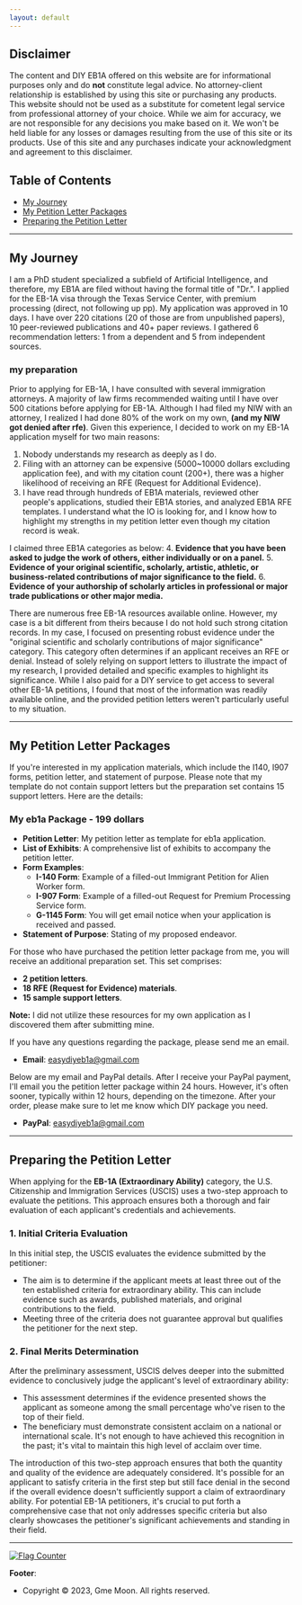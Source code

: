 ```yaml
---
layout: default
---
```


## Disclaimer

The content and DIY EB1A offered on this website are for informational purposes only and do **not** constitute legal advice. No attorney-client relationship is established by using this site or purchasing any products. This website should not be used as a substitute for cometent legal service from professional attorney of your choice. While we aim for accuracy, we are not responsible for any decisions you make based on it. We won't be held liable for any losses or damages resulting from the use of this site or its products. Use of this site and any purchases indicate your acknowledgment and agreement to this disclaimer.


## Table of Contents

- [My Journey](#my-journey)
- [My Petition Letter Packages](#my-petition-letter-packages)
- [Preparing the Petition Letter](#preparing-the-petition-letter)

---

## My Journey

I am a PhD student specialized a subfield of Artificial Intelligence, and therefore, my EB1A are filed without having the formal title of "Dr.". I applied for the EB-1A visa through the Texas Service Center, with premium processing (direct, not following up pp). My application was approved in 10 days. I have over 220 citations (20 of those are from unpublished papers), 10 peer-reviewed publications and 40+ paper reviews. I gathered 6 recommendation letters: 1 from a dependent and 5 from independent sources. 

### my preparation

Prior to applying for EB-1A, I have consulted with several immigration attorneys. A majority of law firms recommended waiting until I have over 500 citations before applying for EB-1A. Although I had filed my NIW with an attorney, I realized I had done 80% of the work on my own, **(and my NIW got denied after rfe)**. Given this experience, I decided to work on my EB-1A application myself for two main reasons:
1. Nobody understands my research as deeply as I do.
2. Filing with an attorney can be expensive (5000~10000 dollars excluding application fee), and with my citation count (200+), there was a higher likelihood of receiving an RFE (Request for Additional Evidence).
3. I have read through hundreds of EB1A materials, reviewed other people's applications, studied their EB1A stories, and analyzed EB1A RFE templates. I understand what the IO is looking for, and I know how to highlight my strengths in my petition letter even though my citation record is weak.

I claimed three EB1A categories as below:
4. **Evidence that you have been asked to judge the work of others, either individually or on a panel.**
5. **Evidence of your original scientific, scholarly, artistic, athletic, or business-related contributions of major significance to the field.**
6. **Evidence of your authorship of scholarly articles in professional or major trade publications or other major media.**

There are numerous free EB-1A resources available online. However, my case is a bit different from theirs because I do not hold such strong citation records. In my case, I focused on presenting robust evidence under the "original scientific and scholarly contributions of major significance" category. This category often determines if an applicant receives an RFE or denial. Instead of solely relying on support letters to illustrate the impact of my research, I provided detailed and specific examples to highlight its significance. While I also paid for a DIY service to get access to several other EB-1A petitions, I found that most of the information was readily available online, and the provided petition letters weren't particularly useful to my situation.

---

## My Petition Letter Packages

If you're interested in my application materials, which include the I140, I907 forms, petition letter, and statement of purpose. Please note that my template do not contain support letters but the preparation set contains 15 support letters. Here are the details:

### My eb1a Package - 199 dollars
- **Petition Letter**: My petition letter as template for eb1a application.
- **List of Exhibits**: A comprehensive list of exhibits to accompany the petition letter.
- **Form Examples**:
  - **I-140 Form**: Example of a filled-out Immigrant Petition for Alien Worker form.
  - **I-907 Form**: Example of a filled-out Request for Premium Processing Service form.
  - **G-1145 Form**: You will get email notice when your application is received and passed.
- **Statement of Purpose**: Stating of my proposed endeavor.

For those who have purchased the petition letter package from me, you will receive an additional preparation set. This set comprises:

- **2 petition letters**.
- **18 RFE (Request for Evidence) materials**.
- **15 sample support letters**.

**Note:** I did not utilize these resources for my own application as I discovered them after submitting mine. 

If you have any questions regarding the package, please send me an email. 
- **Email**: easydiyeb1a@gmail.com

Below are my email and PayPal details. After I receive your PayPal payment, I'll email you the petition letter package within 24 hours. However, it's often sooner, typically within 12 hours, depending on the timezone. After your order, please make sure to let me know which DIY package you need.
- **PayPal**: easydiyeb1a@gmail.com

---

## Preparing the Petition Letter

When applying for the **EB-1A (Extraordinary Ability)** category, the U.S. Citizenship and Immigration Services (USCIS) uses a two-step approach to evaluate the petitions. This approach ensures both a thorough and fair evaluation of each applicant's credentials and achievements.


### 1. Initial Criteria Evaluation

In this initial step, the USCIS evaluates the evidence submitted by the petitioner:
- The aim is to determine if the applicant meets at least three out of the ten established criteria for extraordinary ability. This can include evidence such as awards, published materials, and original contributions to the field.
- Meeting three of the criteria does not guarantee approval but qualifies the petitioner for the next step.

### 2. Final Merits Determination

After the preliminary assessment, USCIS delves deeper into the submitted evidence to conclusively judge the applicant's level of extraordinary ability:
- This assessment determines if the evidence presented shows the applicant as someone among the small percentage who've risen to the top of their field.
- The beneficiary must demonstrate consistent acclaim on a national or international scale. It's not enough to have achieved this recognition in the past; it's vital to maintain this high level of acclaim over time.

The introduction of this two-step approach ensures that both the quantity and quality of the evidence are adequately considered. It's possible for an applicant to satisfy criteria in the first step but still face denial in the second if the overall evidence doesn't sufficiently support a claim of extraordinary ability. For potential EB-1A petitioners, it's crucial to put forth a comprehensive case that not only addresses specific criteria but also clearly showcases the petitioner's significant achievements and standing in their field.

---

<a href="https://info.flagcounter.com/FbQO"><img src="https://s11.flagcounter.com/count2/FbQO/bg_FFFFFF/txt_000000/border_CCCCCC/columns_4/maxflags_12/viewers_0/labels_1/pageviews_1/flags_0/percent_1/" alt="Flag Counter" border="0"></a>

**Footer**: 
- Copyright © 2023, Gme Moon. All rights reserved.

